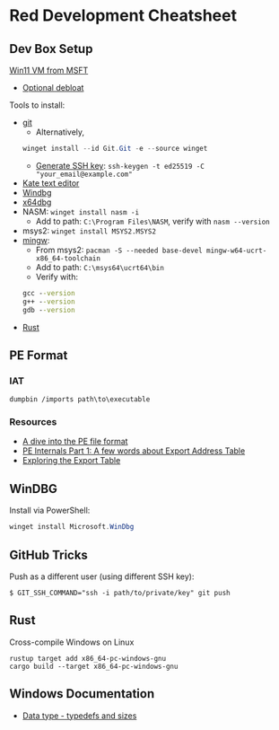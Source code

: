 # Red Development Cheatsheet

## Dev Box Setup
[Win11 VM from MSFT](https://developer.microsoft.com/en-us/windows/downloads/virtual-machines/)
- [Optional debloat](https://github.com/Raphire/Win11Debloat)

Tools to install:
- [git](https://git-scm.com/download/win)
  - Alternatively,
  ```PowerShell
  winget install --id Git.Git -e --source winget
  ```
  - [Generate SSH key](https://docs.github.com/en/authentication/connecting-to-github-with-ssh/generating-a-new-ssh-key-and-adding-it-to-the-ssh-agent): `ssh-keygen -t ed25519 -C "your_email@example.com"`
- [Kate text editor](https://www.microsoft.com/store/apps/9NWMW7BB59HW)
- [Windbg](https://aka.ms/windbg/download)
- [x64dbg](https://github.com/x64dbg/x64dbg)
- NASM: `winget install nasm -i`
  - Add to path: `C:\Program Files\NASM`, verify with `nasm --version` 
- msys2: `winget install MSYS2.MSYS2`
- [mingw](https://code.visualstudio.com/docs/cpp/config-mingw):
  - From msys2: `pacman -S --needed base-devel mingw-w64-ucrt-x86_64-toolchain`
  - Add to path: `C:\msys64\ucrt64\bin`
  - Verify with:
  ```cmd
  gcc --version
  g++ --version
  gdb --version
  ```
- [Rust](https://forge.rust-lang.org/infra/other-installation-methods.html)

## PE Format

### IAT
```
dumpbin /imports path\to\executable
```

### Resources
- [A dive into the PE file format](https://0xrick.github.io/win-internals/pe1/)
- [PE Internals Part 1: A few words about Export Address Table](https://ferreirasc.github.io/PE-Export-Address-Table/)
- [Exploring the Export Table](https://dev.to/wireless90/exploring-the-export-table-windows-pe-internals-4l47)

## WinDBG
Install via PowerShell:
```powershell
winget install Microsoft.WinDbg
```

## GitHub Tricks
Push as a different user (using different SSH key):
```
$ GIT_SSH_COMMAND="ssh -i path/to/private/key" git push
```
## Rust
Cross-compile Windows on Linux
```
rustup target add x86_64-pc-windows-gnu
cargo build --target x86_64-pc-windows-gnu
```

## Windows Documentation
- [Data type - typedefs and sizes](https://learn.microsoft.com/en-us/windows/win32/winprog/windows-data-types)
